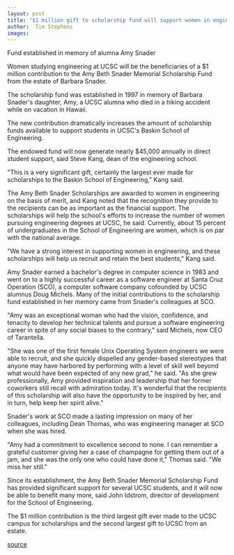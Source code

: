 ```yaml
---
layout: post
title: "$1 million gift to scholarship fund will support women in engineering"
author:  Tim Stephens
images:
---
```


Fund established in memory of alumna Amy Snader

Women studying engineering at UCSC will be the beneficiaries of a $1 million contribution to the Amy Beth Snader Memorial Scholarship Fund from the estate of Barbara Snader.

The scholarship fund was established in 1997 in memory of Barbara Snader's daughter, Amy, a UCSC alumna who died in a hiking accident while on vacation in Hawaii.   

The new contribution dramatically increases the amount of scholarship funds available to support students in UCSC's Baskin School of Engineering.

The endowed fund will now generate nearly $45,000 annually in direct student support, said Steve Kang, dean of the engineering school.  

"This is a very significant gift, certainly the largest ever made for scholarships to the Baskin School of Engineering," Kang said.   

The Amy Beth Snader Scholarships are awarded to women in engineering on the basis of merit, and Kang noted that the recognition they provide to the recipients can be as important as the financial support. The scholarships will help the school's efforts to increase the number of women pursuing engineering degrees at UCSC, he said. Currently, about 15 percent of undergraduates in the School of Engineering are women, which is on par with the national average.  

"We have a strong interest in supporting women in engineering, and these scholarships will help us recruit and retain the best students," Kang said.  

Amy Snader earned a bachelor's degree in computer science in 1983 and went on to a highly successful career as a software engineer at Santa Cruz Operation (SCO), a computer software company cofounded by UCSC alumnus Doug Michels. Many of the initial contributions to the scholarship fund established in her memory came from Snader's colleagues at SCO.   

"Amy was an exceptional woman who had the vision, confidence, and tenacity to develop her technical talents and pursue a software engineering career in spite of any social biases to the contrary," said Michels, now CEO of Tarantella.  

"She was one of the first female Unix Operating System engineers we were able to recruit, and she quickly dispelled any gender-based stereotypes that anyone may have harbored by performing with a level of skill well beyond what would have been expected of any new grad," he said. "As she grew professionally, Amy provided inspiration and leadership that her former coworkers still recall with admiration today. It's wonderful that the recipients of this scholarship will also have the opportunity to be inspired by her, and in turn, help keep her spirit alive."  

Snader's work at SCO made a lasting impression on many of her colleagues, including Dean Thomas, who was engineering manager at SCO when she was hired.

"Amy had a commitment to excellence second to none. I can remember a grateful customer giving her a case of champagne for getting them out of a jam, and she was the only one who could have done it," Thomas said. "We miss her still."  

Since its establishment, the Amy Beth Snader Memorial Scholarship Fund has provided significant support for several UCSC students, and it will now be able to benefit many more, said John Idstrom, director of development for the School of Engineering.   

The $1 million contribution is the third largest gift ever made to the UCSC campus for scholarships and the second largest gift to UCSC from an estate.   
  

[source](http://www1.ucsc.edu/currents/03-04/12-08/CURRENTS%20ONLINE/03-04/11-17/engineering.html "Permalink to engineering")

